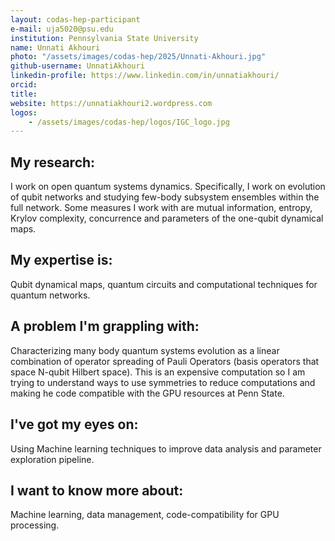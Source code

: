 ```yaml
---
layout: codas-hep-participant
e-mail: uja5020@psu.edu
institution: Pennsylvania State University
name: Unnati Akhouri
photo: "/assets/images/codas-hep/2025/Unnati-Akhouri.jpg"
github-username: UnnatiAkhouri
linkedin-profile: https://www.linkedin.com/in/unnatiakhouri/
orcid:
title:
website: https://unnatiakhouri2.wordpress.com
logos:
    - /assets/images/codas-hep/logos/IGC_logo.jpg
---
```


## My research:
I work on open quantum systems dynamics. Specifically, I work on evolution of qubit networks and studying few-body subsystem ensembles within the full network. Some measures I work with are mutual information, entropy, Krylov complexity, concurrence and parameters of the one-qubit dynamical maps.

## My expertise is:
Qubit dynamical maps, quantum circuits and computational techniques for quantum networks.

## A problem I'm grappling with:
Characterizing many body quantum systems evolution as a linear combination of operator spreading of Pauli Operators (basis operators that space N-qubit Hilbert space). This is an expensive computation so I am trying to understand ways to use symmetries to reduce computations and making he code compatible with the GPU resources at Penn State.

## I've got my eyes on:
Using Machine learning techniques to improve data analysis and parameter exploration pipeline.

## I want to know more about:
Machine learning, data management, code-compatibility for GPU processing.
